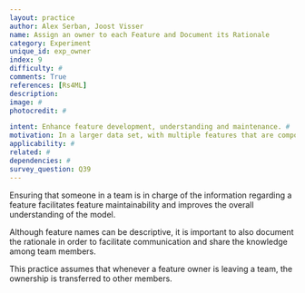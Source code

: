 ```yaml
---
layout: practice
author: Alex Serban, Joost Visser
name: Assign an owner to each Feature and Document its Rationale
category: Experiment
unique_id: exp_owner
index: 9
difficulty: #
comments: True
references: [Rs4ML]
description:
image: #
photocredit: #

intent: Enhance feature development, understanding and maintenance. #
motivation: In a larger data set, with multiple features that are composed from other data attributes it is hard to keep track of feature ownership and rationale. By assigning an owner and documenting each feature, they become easier to maintenance and understand. #
applicability: #
related: #
dependencies: #
survey_question: Q39
---
```


Ensuring that someone in a team is in charge of the information regarding a feature facilitates feature maintainability and improves the overall understanding of the model.


Although feature names can be descriptive, it is important to also document the rationale in order to facilitate communication and share the knowledge among team members.


This practice assumes that whenever a feature owner is leaving a team, the ownership is transferred to other members.